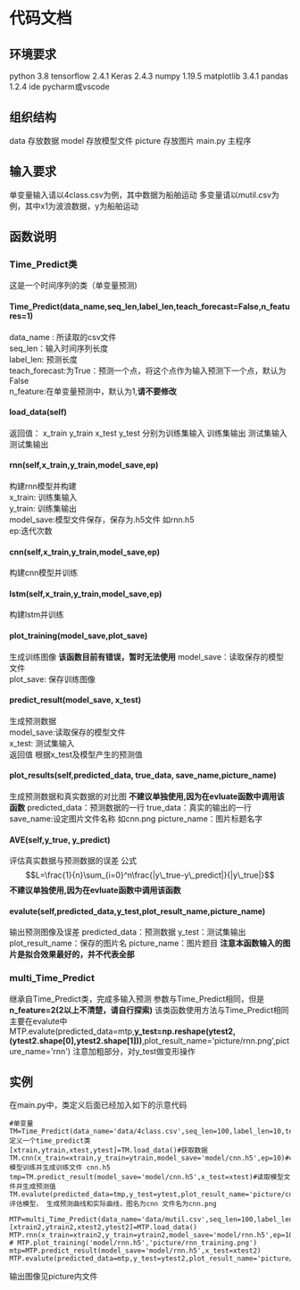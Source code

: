 # 代码文档
## 环境要求
python 3.8
tensorflow 2.4.1
Keras 2.4.3
numpy 1.19.5
matplotlib 3.4.1
pandas  1.2.4
ide pycharm或vscode
## 组织结构
data 存放数据
model 存放模型文件
picture 存放图片
main.py 主程序
## 输入要求
单变量输入请以4class.csv为例，其中数据为船舶运动
多变量请以mutil.csv为例，其中x1为波浪数据，y为船舶运动
## 函数说明
### Time_Predict类
这是一个时间序列的类（单变量预测)  
#### Time_Predict(data_name,seq_len,label_len,teach_forecast=False,n_features=1) 
data_name : 所读取的csv文件  
seq_len：输入时间序列长度  
label_len: 预测长度  
teach_forecast:为True：预测一个点，将这个点作为输入预测下一个点，默认为False  
n_feature:在单变量预测中，默认为1,**请不要修改**    
#### load_data(self)  
返回值： x_train y_train x_test y_test 分别为训练集输入 训练集输出 测试集输入 测试集输出    
#### rnn(self,x_train,y_train,model_save,ep)  
构建rnn模型并构建  
x_train: 训练集输入   
y_train: 训练集输出  
model_save:模型文件保存，保存为.h5文件 如rnn.h5  
ep:迭代次数  
#### cnn(self,x_train,y_train,model_save,ep) 
构建cnn模型并训练  
#### lstm(self,x_train,y_train,model_save,ep) 
构建lstm并训练  
#### plot_training(model_save,plot_save)
生成训练图像  **该函数目前有错误，暂时无法使用**
model_save：读取保存的模型文件  
plot_save: 保存训练图像
#### predict_result(model_save, x_test)
生成预测数据  
model_save:读取保存的模型文件  
x_test: 测试集输入  
返回值 根据x_test及模型产生的预测值  
#### plot_results(self,predicted_data, true_data, save_name,picture_name)
生成预测数据和真实数据的对比图 **不建议单独使用,因为在evluate函数中调用该函数**
predicted_data：预测数据的一行
true_data：真实的输出的一行
save_name:设定图片文件名称 如cnn.png
picture_name：图片标题名字
#### AVE(self,y_true, y_predict)
评估真实数据与预测数据的误差 公式$$L=\frac{1}{n}\sum_{i=0}^n\frac{|y\_true-y\_predict|}{|y\_true|}$$
**不建议单独使用,因为在evluate函数中调用该函数**
#### evalute(self,predicted_data,y_test,plot_result_name,picture_name)
输出预测图像及误差
predicted_data：预测数据
y_test：测试集输出
plot_result_name：保存的图片名
picture_name：图片题目
**注意本函数输入的图片是拟合效果最好的，并不代表全部**
### multi_Time_Predict
继承自Time_Predict类，完成多输入预测
参数与Time_Predict相同，但是**n_feature=2(2以上不清楚，请自行探索)**
该类函数使用方法与Time_Predict相同
主要在evalute中 MTP.evalute(predicted_data=mtp,**y_test=np.reshape(ytest2,(ytest2.shape[0],ytest2.shape[1]))**,plot_result_name='picture/rnn.png',picture_name='rnn')
注意加粗部分，对y_test做变形操作
## 实例
在main.py中，类定义后面已经加入如下的示意代码 
```
#单变量
TM=Time_Predict(data_name='data/4class.csv',seq_len=100,label_len=10,teach_forecast=False,n_features=1)#定义一个time_predict类 
[xtrain,ytrain,xtest,ytest]=TM.load_data()#获取数据
TM.cnn(x_train=xtrain,y_train=ytrain,model_save='model/cnn.h5',ep=10)#cnn模型训练并生成训练文件 cnn.h5
tmp=TM.predict_result(model_save='model/cnn.h5',x_test=xtest)#读取模型文件并生成预测值
TM.evalute(predicted_data=tmp,y_test=ytest,plot_result_name='picture/cnn.png',picture_name='cnn')#评估模型， 生成预测曲线和实际曲线，图名为cnn 文件名为cnn.png

MTP=multi_Time_Predict(data_name='data/mutil.csv',seq_len=100,label_len=10,teach_forecast=False,n_features=2)
[xtrain2,ytrain2,xtest2,ytest2]=MTP.load_data()
MTP.rnn(x_train=xtrain2,y_train=ytrain2,model_save='model/rnn.h5',ep=10)
# MTP.plot_training('model/rnn.h5','picture/rnn_training.png')
mtp=MTP.predict_result(model_save='model/rnn.h5',x_test=xtest2)
MTP.evalute(predicted_data=mtp,y_test=ytest2,plot_result_name='picture/rnn.png',picture_name='rnn')
```
输出图像见picture内文件